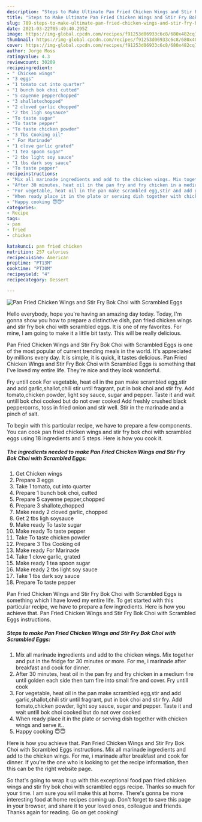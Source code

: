 ```yaml
---
description: "Steps to Make Ultimate Pan Fried Chicken Wings and Stir Fry Bok Choi with Scrambled Eggs"
title: "Steps to Make Ultimate Pan Fried Chicken Wings and Stir Fry Bok Choi with Scrambled Eggs"
slug: 789-steps-to-make-ultimate-pan-fried-chicken-wings-and-stir-fry-bok-choi-with-scrambled-eggs
date: 2021-03-22T05:49:40.295Z
image: https://img-global.cpcdn.com/recipes/f91253d06933c6c8/680x482cq70/pan-fried-chicken-wings-and-stir-fry-bok-choi-with-scrambled-eggs-recipe-main-photo.jpg
thumbnail: https://img-global.cpcdn.com/recipes/f91253d06933c6c8/680x482cq70/pan-fried-chicken-wings-and-stir-fry-bok-choi-with-scrambled-eggs-recipe-main-photo.jpg
cover: https://img-global.cpcdn.com/recipes/f91253d06933c6c8/680x482cq70/pan-fried-chicken-wings-and-stir-fry-bok-choi-with-scrambled-eggs-recipe-main-photo.jpg
author: Jorge Moss
ratingvalue: 4.3
reviewcount: 30209
recipeingredient:
- " Chicken wings"
- "3 eggs"
- "1 tomato cut into quarter"
- "1 bunch bok choi cutted"
- "5 cayenne pepperchopped"
- "3 shallotechopped"
- "2 cloved garlic chopped"
- "2 tbs ligh soysauce"
- "To taste sugar"
- "To taste pepper"
- "To taste chicken powder"
- "3 Tbs Cooking oil"
- " For Marinade"
- "1 clove garlic grated"
- "1 tea spoon sugar"
- "2 tbs light soy sauce"
- "1 tbs dark soy sauce"
- "To taste pepper"
recipeinstructions:
- "Mix all marinade ingredients and add to the chicken wings. Mix together and put in the fridge for 30 minutes or more. For me, i marinade after breakfast and cook for dinner."
- "After 30 minutes, heat oil in the pan fry and fry chicken in a medium fire until golden each side then turn fire into small fire and cover. Fry untill cook"
- "For vegetable, heat oil in the pan make scrambled egg,stir and add garlic,shallot,chili stir until fragrant, put in bok choi and stir fry. Add tomato,chicken powder, light soy sauce, sugar and pepper. Taste it and wait untill bok choi cooked but do not over cooked"
- "When ready place it in the plate or serving dish together with chicken wings and serve it.."
- "Happy cooking 😇😇"
categories:
- Recipe
tags:
- pan
- fried
- chicken

katakunci: pan fried chicken 
nutrition: 257 calories
recipecuisine: American
preptime: "PT13M"
cooktime: "PT30M"
recipeyield: "4"
recipecategory: Dessert

---
```



![Pan Fried Chicken Wings and Stir Fry Bok Choi with Scrambled Eggs](https://img-global.cpcdn.com/recipes/f91253d06933c6c8/680x482cq70/pan-fried-chicken-wings-and-stir-fry-bok-choi-with-scrambled-eggs-recipe-main-photo.jpg)

Hello everybody, hope you're having an amazing day today. Today, I'm gonna show you how to prepare a distinctive dish, pan fried chicken wings and stir fry bok choi with scrambled eggs. It is one of my favorites. For mine, I am going to make it a little bit tasty. This will be really delicious.

Pan Fried Chicken Wings and Stir Fry Bok Choi with Scrambled Eggs is one of the most popular of current trending meals in the world. It's appreciated by millions every day. It is simple, it is quick, it tastes delicious. Pan Fried Chicken Wings and Stir Fry Bok Choi with Scrambled Eggs is something that I've loved my entire life. They're nice and they look wonderful.

Fry untill cook For vegetable, heat oil in the pan make scrambled egg,stir and add garlic,shallot,chili stir until fragrant, put in bok choi and stir fry. Add tomato,chicken powder, light soy sauce, sugar and pepper. Taste it and wait untill bok choi cooked but do not over cooked Add freshly crushed black peppercorns, toss in fried onion and stir well. Stir in the marinade and a pinch of salt.


To begin with this particular recipe, we have to prepare a few components. You can cook pan fried chicken wings and stir fry bok choi with scrambled eggs using 18 ingredients and 5 steps. Here is how you cook it.

<!--inarticleads1-->

##### The ingredients needed to make Pan Fried Chicken Wings and Stir Fry Bok Choi with Scrambled Eggs:

1. Get  Chicken wings
1. Prepare 3 eggs
1. Take 1 tomato, cut into quarter
1. Prepare 1 bunch bok choi, cutted
1. Prepare 5 cayenne pepper,chopped
1. Prepare 3 shallote,chopped
1. Make ready 2 cloved garlic, chopped
1. Get 2 tbs ligh soysauce
1. Make ready To taste sugar
1. Make ready To taste pepper
1. Take To taste chicken powder
1. Prepare 3 Tbs Cooking oil
1. Make ready  For Marinade
1. Take 1 clove garlic, grated
1. Make ready 1 tea spoon sugar
1. Make ready 2 tbs light soy sauce
1. Take 1 tbs dark soy sauce
1. Prepare To taste pepper


Pan Fried Chicken Wings and Stir Fry Bok Choi with Scrambled Eggs is something which I have loved my entire life. To get started with this particular recipe, we have to prepare a few ingredients. Here is how you achieve that. Pan Fried Chicken Wings and Stir Fry Bok Choi with Scrambled Eggs instructions. 

<!--inarticleads2-->

##### Steps to make Pan Fried Chicken Wings and Stir Fry Bok Choi with Scrambled Eggs:

1. Mix all marinade ingredients and add to the chicken wings. Mix together and put in the fridge for 30 minutes or more. For me, i marinade after breakfast and cook for dinner.
1. After 30 minutes, heat oil in the pan fry and fry chicken in a medium fire until golden each side then turn fire into small fire and cover. Fry untill cook
1. For vegetable, heat oil in the pan make scrambled egg,stir and add garlic,shallot,chili stir until fragrant, put in bok choi and stir fry. Add tomato,chicken powder, light soy sauce, sugar and pepper. Taste it and wait untill bok choi cooked but do not over cooked
1. When ready place it in the plate or serving dish together with chicken wings and serve it..
1. Happy cooking 😇😇


Here is how you achieve that. Pan Fried Chicken Wings and Stir Fry Bok Choi with Scrambled Eggs instructions. Mix all marinade ingredients and add to the chicken wings. For me, i marinade after breakfast and cook for dinner. If you&#39;re the one who is looking to get the recipe information, then this can be the right website page. 

So that's going to wrap it up with this exceptional food pan fried chicken wings and stir fry bok choi with scrambled eggs recipe. Thanks so much for your time. I am sure you will make this at home. There's gonna be more interesting food at home recipes coming up. Don't forget to save this page in your browser, and share it to your loved ones, colleague and friends. Thanks again for reading. Go on get cooking!
